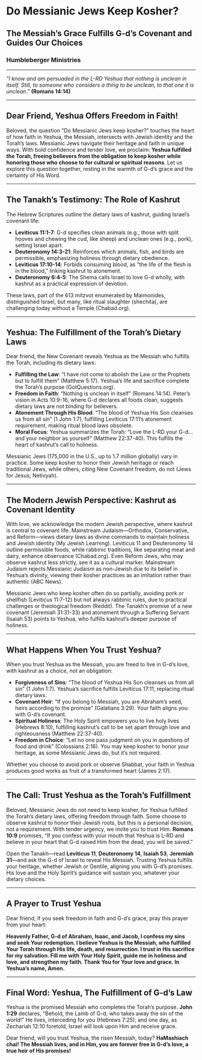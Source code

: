 # Do Messianic Jews Keep Kosher?

## The Messiah’s Grace Fulfills G-d’s Covenant and Guides Our Choices

### Humbleberger Ministries

---

_"I know and am persuaded in the L-RD Yeshua that nothing is unclean in itself. Still, to someone who considers a thing to be unclean, to that one it is unclean."_
**(Romans 14:14)**

---

## Dear Friend, Yeshua Offers Freedom in Faith!

Beloved, the question “Do Messianic Jews keep kosher?” touches the heart of how faith in Yeshua, the Messiah, intersects with Jewish identity and the Torah’s laws. Messianic Jews navigate their heritage and faith in unique ways. With bold confidence and tender love, we proclaim: **Yeshua fulfilled the Torah, freeing believers from the obligation to keep kosher while honoring those who choose to for cultural or spiritual reasons**. Let us explore this question together, resting in the warmth of G-d’s grace and the certainty of His Word.

---

## The Tanakh’s Testimony: The Role of Kashrut

The Hebrew Scriptures outline the dietary laws of kashrut, guiding Israel’s covenant life:

- **Leviticus 11:1-7**: G-d specifies clean animals (e.g., those with split hooves and chewing the cud, like sheep) and unclean ones (e.g., pork), setting Israel apart.
- **Deuteronomy 14:3-21**: Reinforces which animals, fish, and birds are permissible, emphasizing holiness through dietary obedience.
- **Leviticus 17:10-14**: Forbids consuming blood, as “the life of the flesh is in the blood,” linking kashrut to atonement.
- **Deuteronomy 6:4-5**: The Shema calls Israel to love G-d wholly, with kashrut as a practical expression of devotion.

These laws, part of the 613 mitzvot enumerated by Maimonides, distinguished Israel, but many, like ritual slaughter (shechita), are challenging today without a Temple (Chabad.org).

---

## Yeshua: The Fulfillment of the Torah’s Dietary Laws

Dear friend, the New Covenant reveals Yeshua as the Messiah who fulfills the Torah, including its dietary laws:

- **Fulfilling the Law**: “I have not come to abolish the Law or the Prophets but to fulfill them” (Matthew 5:17). Yeshua’s life and sacrifice complete the Torah’s purpose (GotQuestions.org).
- **Freedom in Faith**: “Nothing is unclean in itself” (Romans 14:14). Peter’s vision in Acts 10:9-16, where G-d declares all foods clean, suggests dietary laws are not binding for believers.
- **Atonement Through His Blood**: “The blood of Yeshua His Son cleanses us from all sin” (1 John 1:7), fulfilling Leviticus 17:11’s atonement requirement, making ritual blood laws obsolete.
- **Moral Focus**: Yeshua summarizes the Torah: “Love the L-RD your G-d… and your neighbor as yourself” (Matthew 22:37-40). This fulfills the heart of kashrut’s call to holiness.

Messianic Jews (175,000 in the U.S., up to 1.7 million globally) vary in practice. Some keep kosher to honor their Jewish heritage or reach traditional Jews, while others, citing New Covenant freedom, do not (Jews for Jesus; Netivyah).

---

## The Modern Jewish Perspective: Kashrut as Covenant Identity

With love, we acknowledge the modern Jewish perspective, where kashrut is central to covenant life. Mainstream Judaism—Orthodox, Conservative, and Reform—views dietary laws as divine commands to maintain holiness and Jewish identity (My Jewish Learning). Leviticus 11 and Deuteronomy 14 outline permissible foods, while rabbinic traditions, like separating meat and dairy, enhance observance (Chabad.org). Even Reform Jews, who may observe kashrut less strictly, see it as a cultural marker. Mainstream Judaism rejects Messianic Judaism as non-Jewish due to its belief in Yeshua’s divinity, viewing their kosher practices as an imitation rather than authentic (ABC News).

Messianic Jews who keep kosher often do so partially, avoiding pork or shellfish (Leviticus 11:7-12) but not always rabbinic rules, due to practical challenges or theological freedom (Reddit). The Tanakh’s promise of a new covenant (Jeremiah 31:31-33) and atonement through a Suffering Servant (Isaiah 53) points to Yeshua, who fulfills kashrut’s deeper purpose of holiness.

---

## What Happens When You Trust Yeshua?

When you trust Yeshua as the Messiah, you are freed to live in G-d’s love, with kashrut as a choice, not an obligation:

- **Forgiveness of Sins**: “The blood of Yeshua His Son cleanses us from all sin” (1 John 1:7). Yeshua’s sacrifice fulfills Leviticus 17:11, replacing ritual dietary laws.
- **Covenant Heir**: “If you belong to Messiah, you are Abraham’s seed, heirs according to the promise” (Galatians 3:29). Your faith aligns you with G-d’s covenant.
- **Spiritual Holiness**: The Holy Spirit empowers you to live holy lives (Hebrews 8:10), fulfilling kashrut’s call to be set apart through love and righteousness (Matthew 22:37-40).
- **Freedom in Choice**: “Let no one pass judgment on you in questions of food and drink” (Colossians 2:16). You may keep kosher to honor your heritage, as some Messianic Jews do, but it’s not required.

Whether you choose to avoid pork or observe Shabbat, your faith in Yeshua produces good works as fruit of a transformed heart (James 2:17).

---

## The Call: Trust Yeshua as the Torah’s Fulfillment

Beloved, Messianic Jews do not need to keep kosher, for Yeshua fulfilled the Torah’s dietary laws, offering freedom through faith. Some choose to observe kashrut to honor their Jewish roots, but this is a personal decision, not a requirement. With tender urgency, we invite you to trust Him. **Romans 10:9** promises, “If you confess with your mouth that Yeshua is L-RD and believe in your heart that G-d raised Him from the dead, you will be saved.”

Open the Tanakh—read **Leviticus 11**, **Deuteronomy 14**, **Isaiah 53**, **Jeremiah 31**—and ask the G-d of Israel to reveal His Messiah. Trusting Yeshua fulfills your heritage, whether Jewish or Gentile, aligning you with G-d’s promises. His love and the Holy Spirit’s guidance will sustain you, whatever your dietary choices.

---

## A Prayer to Trust Yeshua

Dear friend, if you seek freedom in faith and G-d’s grace, pray this prayer from your heart:

**Heavenly Father, G-d of Abraham, Isaac, and Jacob, I confess my sins and seek Your redemption. I believe Yeshua is the Messiah, who fulfilled Your Torah through His life, death, and resurrection. I trust in His sacrifice for my salvation. Fill me with Your Holy Spirit, guide me in holiness and love, and strengthen my faith. Thank You for Your love and grace. In Yeshua’s name, Amen.**

---

## Final Word: Yeshua, The Fulfillment of G-d’s Law

Yeshua is the promised Messiah who completes the Torah’s purpose. **John 1:29** declares, “Behold, the Lamb of G-d, who takes away the sin of the world!” He lives, interceding for you (Hebrews 7:25), and one day, as Zechariah 12:10 foretold, Israel will look upon Him and receive grace.

Dear friend, will you trust Yeshua, the risen Messiah, today? **HaMashiach chai! The Messiah lives, and in Him, you are forever free in G-d’s love, a true heir of His promises!**